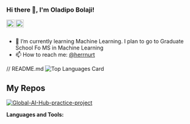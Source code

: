 ### Hi there 👋, I'm Oladipo Bolaji!

<a href="https://twitter.com/herrnurt">
  <img align="left" alt="Oladipo Bolaji| Twitter" width="21px" src="https://www.iconfinder.com/icons/294709/download/png/512"/>
</a>
<a href="https://www.linkedin.com/in/oladipo-bolaji-772110a2/">
  <img align="left" alt="OladipoBolaji | Linkedin" width="21px" src="https://www.iconfinder.com/icons/771370/download/png/512"/>
</a>

<br />
<br />

- 🌱 I’m currently learning Machine Learning. I plan to go to Graduate School Fo MS in Machine Learning
- 📫 How to reach me: <a href="https://twitter.com/herrnurt">@herrnurt</a> 

// README.md
![Top Languages Card](https://github-readme-stats.vercel.app/api/top-langs/?username=herrnurt)


## My Repos

[![Global-AI-Hub-practice-project](https://github-readme-stats.vercel.app/api/pin/?username=herrnurt&repo=repo-name)](https://github.com/yourusername/repo-name)


**Languages and Tools:**  


